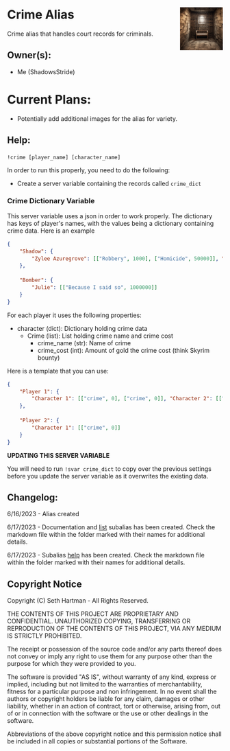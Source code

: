 <h1>Crime Alias<img align="right" src="image.png" width="100px"></h1>
Crime alias that handles court records for criminals.

## Owner(s):
- Me (ShadowsStride)

# Current Plans:
- Potentially add additional images for the alias for variety.

## Help:
`!crime [player_name] [character_name]`

In order to run this properly, you need to do the following:
- Create a server variable containing the records called `crime_dict`

### Crime Dictionary Variable
This server variable uses a json in order to work properly. The dictionary has keys of player's names, with the values being a dictionary containing crime data. Here is an example

```json
{
    "Shadow": {
        "Zylee Azuregrove": [["Robbery", 1000], ["Homicide", 50000]], "Bob": [["Loitering", 8000]]
    },

    "Bomber": {
        "Julie": [["Because I said so", 1000000]]
    }
}
```

For each player it uses the following properties:
- character (dict): Dictionary holding crime data
    - Crime (list): List holding crime name and crime cost
        - crime_name (str): Name of crime
        - crime_cost (int): Amount of gold the crime cost (think Skyrim bounty)

Here is a template that you can use:
```json
{
    "Player 1": {
        "Character 1": [["crime", 0], ["crime", 0]], "Character 2": [["Loitering", 8000]]
    },

    "Player 2": {
        "Character 1": [["crime", 0]]
    }
}
```

**UPDATING THIS SERVER VARIABLE**

You will need to run `!svar crime_dict` to copy over the previous settings before you update the server variable as it overwrites the existing data.

## Changelog:
6/16/2023 - Alias created

6/17/2023 - Documentation and [list](https://github.com/SethHartman13/Avrae-Aliases-Snippets/blob/master/Aliases/crime/list/list.md) subalias has been created. Check the markdown file within the folder marked with their names for additional details.

6/17/2023 - Subalias [help](https://github.com/SethHartman13/Avrae-Aliases-Snippets/blob/master/Aliases/crime/help/help.md) has been created. Check the markdown file within the folder marked with their names for additional details.

## Copyright Notice

Copyright (C) Seth Hartman - All Rights Reserved.

THE CONTENTS OF THIS PROJECT ARE PROPRIETARY AND CONFIDENTIAL.
UNAUTHORIZED COPYING, TRANSFERRING OR REPRODUCTION OF THE CONTENTS OF THIS PROJECT, VIA ANY MEDIUM IS STRICTLY PROHIBITED.

The receipt or possession of the source code and/or any parts thereof does not convey or imply any right to use them
for any purpose other than the purpose for which they were provided to you.

The software is provided "AS IS", without warranty of any kind, express or implied, including but not limited to
the warranties of merchantability, fitness for a particular purpose and non infringement.
In no event shall the authors or copyright holders be liable for any claim, damages or other liability,
whether in an action of contract, tort or otherwise, arising from, out of or in connection with the software
or the use or other dealings in the software.

Abbreviations of the above copyright notice and this permission notice shall be included in all copies or substantial portions of the Software.